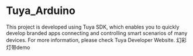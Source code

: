 # Tuya_Arduino
This project is developed using Tuya SDK, which enables you to quickly develop branded apps connecting and controlling smart scenarios of many devices.  For more information, please check Tuya Developer Website.
幻彩灯带demo
